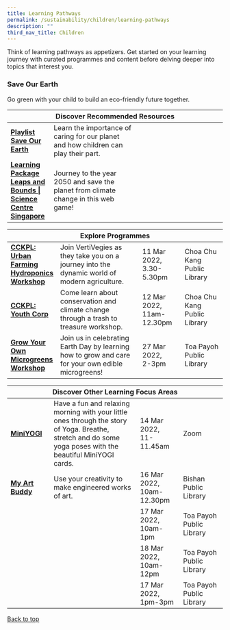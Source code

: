 ```yaml
---
title: Learning Pathways
permalink: /sustainability/children/learning-pathways
description: ""
third_nav_title: Children
---
```

<style type="text/css">
/* Links */
.content a { color: #322987; }
.content a:focus,
.content a:hover { color: #28216c; }

/* Button Outline */
.bp-button { padding-left: 1.5rem; padding-right: 1.5rem; }
.bp-button.is-primary-outline { border: 1px solid #322987; color: #322987; background-color: transparent; text-decoration: none; }
.bp-button.is-primary-outline:focus,
.bp-button.is-primary-outline:hover { border: 1px solid #322987; color: #cff2e8; background-color: #322987; text-decoration: none; }

/* Responsive Iframe */
.responsive-iframe { position: absolute; top: 0; left: 0; bottom: 0; right: 0; width: 100%; height: 100%; }
.responsive-iframe-container { position: relative; overflow: hidden; width: 100%; }
.responsive-iframe-container.ratio-16by9 { padding-top: 56.25%; }
.responsive-iframe-container.ratio-4by3 { padding-top: 75%; }
.responsive-iframe-container.ratio-3by2 { padding-top: 66.66%; }
.responsive-iframe-container.ratio-1by1 { padding-top: 100%; }
</style>
Think of learning pathways as appetizers. Get started on your learning journey with curated programmes and content before delving deeper into topics that interest you.

<h3><b>Save Our Earth</b></h3>
Go green with your child to build an eco-friendly future together.
<div class="horizontal-scroll margin--bottom--lg">
  <table class="generic-table">
    <thead>
      <tr>
        <th colspan="4" class="is-uppercase has-weight-normal">Discover Recommended Resources</th>
      </tr>
    </thead>
    <tbody>
      <tr>
        <td style="width: 20%;"><a href="/sustainability/children/content" target="_blank"><b> Playlist<br>Save Our Earth</b></a></td>
        <td style="width: 40%;"> Learn the importance of caring for our planet and how children can play their part.</td>
        <td style="width: 20%;"> </td>
        <td style="width: 20%;"> </td>
      </tr>
      <tr>
        <td><a href="https://www.science.edu.sg/game/index.html" target="_blank"><b> Learning Package<br>Leaps and Bounds | Science Centre Singapore</b></a></td>
        <td>Journey to the year 2050 and save the planet from climate change in this web game!</td>
        <td></td>
        <td> </td>
      </tr>
    </tbody>
  </table>
</div>

<div class="horizontal-scroll margin--bottom--lg">
  <table class="generic-table">
    <thead>
      <tr>
        <th colspan="4" class="is-uppercase has-weight-normal">Explore Programmes</th>
      </tr>
    </thead>
    <tbody>
      <tr>
        <td style="width: 20%;"><a href="https://go.gov.sg/cckpl" target="_blank"><b>CCKPL: Urban Farming Hydroponics Workshop</b></a></td>
        <td style="width: 40%;">Join VertiVegies as they take you on a journey into the dynamic world of modern agriculture.</td>
        <td style="width: 20%;">11 Mar 2022, <br>3.30-5.30pm</td>
        <td style="width: 20%;">Choa Chu Kang Public Library </td>
			</tr>
			<tr>
                <td style="width: 20%;"><a href="https://go.gov.sg/cckpl" target="_blank"><b>CCKPL: Youth Corp</b></a></td>
        <td style="width: 40%;">Come learn about conservation and climate change through a trash to treasure workshop.</td>
        <td style="width: 20%;">12 Mar 2022, <br> 11am-12.30pm</td>
        <td style="width: 20%;">Choa Chu Kang Public Library </td>
			</tr>
			<tr>
                <td style="width: 20%;"><a href="https://www.eventbrite.sg/e/grow-your-own-microgreens-workshop-tweenkerama-sustainability-registration-291156927207?aff=ebdsoporgprofile" target="_blank"><b>Grow Your Own Microgreens Workshop</b></a></td>
        <td style="width: 40%;">Join us in celebrating Earth Day by learning how to grow and care for your own edible microgreens!</td>
        <td style="width: 20%;">27 Mar 2022, <br> 2-3pm</td>
        <td style="width: 20%;">Toa Payoh Public Library </td>
			</tr>
    </tbody>
  </table>
</div>

<div class="horizontal-scroll margin--bottom--lg">
  <table class="generic-table">
    <thead>
      <tr>
        <th colspan="4" class="is-uppercase has-weight-normal">Discover Other Learning Focus Areas</th>
      </tr>
    </thead>
    <tbody>
			<tr>
        <td style="width: 20%;"><a href="https://go.gov.sg/golibrary" target="_blank"><b>MiniYOGI</b></a></td>
        <td style="width: 40%;">Have a fun and relaxing morning with your little ones through the story of Yoga. Breathe, stretch and do some yoga poses with the beautiful MiniYOGI cards.</td>
        <td style="width: 20%;">14 Mar 2022, <br>11-11.45am</td>
        <td style="width: 20%;">Zoom</td>
      </tr>
			<tr>
        <td style="width: 20%;"><a href="https://go.gov.sg/golibrary" target="_blank"><b>My Art Buddy</b></a></td>
        <td style="width: 40%;">Use your creativity to make engineered works of art.</td>
        <td style="width: 20%;">16 Mar 2022, 10am-12.30pm</td>
        <td style="width: 20%;">Bishan Public Library</td>
      </tr>
			<tr>
        <td style="width: 20%;"></td>
        <td style="width: 40%;"></td>
        <td style="width: 20%;">17 Mar 2022, 10am-1pm</td>
        <td style="width: 20%;">Toa Payoh Public Library</td>
      </tr>
			<tr>
        <td style="width: 20%;"></td>
        <td style="width: 40%;"></td>
        <td style="width: 20%;">18 Mar 2022, 10am-12pm</td>
        <td style="width: 20%;">Toa Payoh Public Library</td>
      </tr>
			<tr>
        <td style="width: 20%;"></td>
        <td style="width: 40%;"></td>
        <td style="width: 20%;">17 Mar 2022, 1pm-3pm</td>
        <td style="width: 20%;">Toa Payoh Public Library</td>
      </tr>
     </tbody>
  </table>
</div>

<p class="has-text-right margin--top--xl"><a href="#main-content">Back to top</a></p>